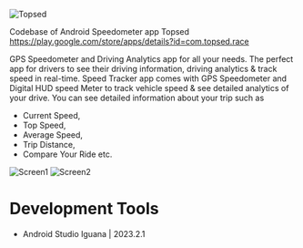 ![Topsed](https://github.com/praslnx8/Topsed-Speedometer/raw/main/app/src/main/res/mipmap-xhdpi/ic_launcher.png) 

Codebase of Android Speedometer app Topsed
https://play.google.com/store/apps/details?id=com.topsed.race

GPS Speedometer and Driving Analytics app for all your needs.
The perfect app for drivers to see their driving information, driving analytics & track speed in real-time.
Speed Tracker app comes with GPS Speedometer and Digital HUD speed Meter to track vehicle speed & see detailed analytics of your drive. You can see detailed information about your trip such as
* Current Speed,
* Top Speed,
* Average Speed,
* Trip Distance,
* Compare Your Ride etc.


![Screen1](https://play-lh.googleusercontent.com/eefhwAYJsvoY5VdFMX5iKj4wHDVPie93RPQ2x1s97H19JSO72wPcMp3iE43uY7EhMK0=w526-h296-rw)
![Screen2](https://play-lh.googleusercontent.com/L4zvouCFpSxo7mg4C86kICFi-KqycrXQINASgoKtnLbA5lmiX3ypX5PhRpyrgUhQjOg=w526-h296-rw)

# Development Tools
- Android Studio Iguana | 2023.2.1